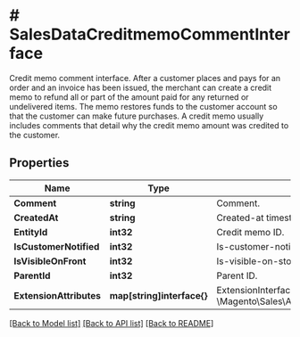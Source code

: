 # # SalesDataCreditmemoCommentInterface
Credit memo comment interface. After a customer places and pays for an order and an invoice has been issued, the merchant can create a credit memo to refund all or part of the amount paid for any returned or undelivered items. The memo restores funds to the customer account so that the customer can make future purchases. A credit memo usually includes comments that detail why the credit memo amount was credited to the customer.

## Properties 


Name | Type | Description | Notes
------------ | ------------- | ------------- | -------------
**Comment**| **string** | Comment.  |
**CreatedAt**| **string** | Created-at timestamp.  | [optional]
**EntityId**| **int32** | Credit memo ID.  | [optional]
**IsCustomerNotified**| **int32** | Is-customer-notified flag value.  |
**IsVisibleOnFront**| **int32** | Is-visible-on-storefront flag value.  |
**ParentId**| **int32** | Parent ID.  |
**ExtensionAttributes**| **map[string]interface{}** | ExtensionInterface class for @see \\Magento\\Sales\\Api\\Data\\CreditmemoCommentInterface  | [optional]


[[Back to Model list]](../../README.md#models) [[Back to API list]](../../README.md#endpoints) [[Back to README]](../../README.md)


